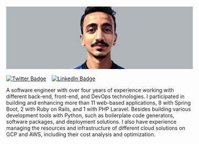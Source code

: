 [![Amr's GitHub Banner](./assets/images/banner.png)](https://github.com/amrsaeedhosny)

[![Twitter Badge](https://img.shields.io/badge/Twitter-Profile-informational?style=flat&logo=twitter&logoColor=white&labelColor=00acee&color=2a333d)](https://twitter.com/amrsaeedhosny)
&ensp;
[![LinkedIn Badge](https://img.shields.io/badge/LinkedIn-Profile-informational?style=flat&logo=linkedin&logoColor=white&labelColor=0e76a8&color=2a333d)](https://www.linkedin.com/in/amrsaeedhosny/)

A software engineer with over four years of experience working with different back-end, front-end, and DevOps technologies. I participated in building and enhancing more than 11 web-based applications, 8 with Spring Boot, 2 with Ruby on Rails, and 1 with PHP Laravel. Besides building various development tools with Python, such as boilerplate code generators, software packages, and deployment solutions. I also have experience managing the resources and infrastructure of different cloud solutions on GCP and AWS, including their cost analysis and optimization.
